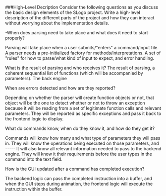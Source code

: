 

###High-Level Decription
Consider the following questions as you discuss the basic design elements of the SLogo project. 
Write a high-level description of the different parts of the project and 
how they can interact without worrying about the implementation details.

-When does parsing need to take place and what does it need to start properly?

Parsing will take place when a user submits/"enters" a command/input file.
A parser needs a pre-initialized factory for methods/interpretations. 
A set of "rules" for how to parse/what kind of input to expect, and error handling.

What is the result of parsing and who receives it?
The result of parsing, a coherent sequential list of functions (which will be accompanied by parameters).
The back engine 

When are errors detected and how are they reported?

Depending on whether the parser will create function objects or not, that object will be the one to detect whether or not to throw an exception because it will be reading from a set of legitimate function calls and relevant parameters. They will be reported as specific exceptions and pass it back to the frontend logic to display. 

What do commands know, when do they know it, and how do they get it?

Commands will know how many and what type of parameters they will pass in. They will know the operations being executed on those parameters, and ----- It will also know all relevant information needed to pass to the backend engine. They will know it their requirements before the user types in the command into the text field. 

How is the GUI updated after a command has completed execution?

The backend logic can pass the completed instruction into a buffer, and when the GUI steps during animation, the frontend logic will execute the instruction within the buffer. 


